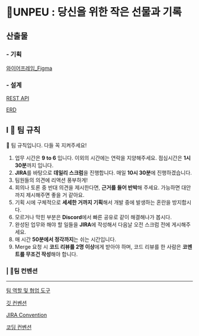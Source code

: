 # 🎁UNPEU : 당신을 위한 작은 선물과 기록

## 산출물
### - 기획
[와이어프레임_Figma](https://www.figma.com/file/Dor3qaj7ETuzLQyYkmMU1N/%EC%9E%90%EC%9C%A8_SSAFY?node-id=0%3A1)

### - 설계
[REST API](
https://docs.google.com/spreadsheets/d/1_tWZr0V-rfleziy4Cy8klIURG-jpgstYkVAXTtd4MNg/edit#gid=1506950209)

[ERD](
https://docs.google.com/spreadsheets/d/1_tWZr0V-rfleziy4Cy8klIURG-jpgstYkVAXTtd4MNg/edit#gid=950964647)

## l 👋 팀 규칙

<aside>
📢 팀 규칙입니다. 다들 꼭 지켜주세요!

</aside>

1. 업무 시간은 **9 to 6** 입니다. 이외의 시간에는 연락을 지양해주세요. 점심시간은 **1시 30분**까지 입니다. 
2. **JIRA**를 바탕으로 **데일리 스크럼**을 진행합니다. 매일 **10시 30분**에 진행하겠습니다.
3. 팀원들의 의견에 리액션 풍부하게!
4. 회의나 토론 중 반대 의견을 제시한다면, **근거를 들어 반박**해 주세요. 가능하면 대안까지 제시해주면 좋을 거 같아요.
5. 기획 시에 구체적으로 **세세한 거까지 기획**해서 개발 중에 발생하는 혼란을 방지합시다.
6. 모르거나 막힌 부분은 **Discord**에서 빠른 공유로 같이 해결해나가 봅시다.
7. 완성된 업무와 해야 할 일들을 **JIRA**에 작성해서 다음날 오전 스크럼 전에 게시해주세요.
8. 매 시간 **50분에서 정각까지**는 쉬는 시간입니다. 
9. Merge 요청 시 **코드 리뷰를 2명 이상**에게 받아야 하며, 코드 리뷰를 한 사람은 **코멘트를 무조건 작성**해야 합니다.

### | 📜팀 컨벤션

---

[팀 역할 및 협업 도구](https://www.notion.so/c2542d36d9714011b46db85390c5e804)

[깃 컨벤션](https://www.notion.so/8efded7124994793b282a5947bbd937d)

[JIRA Convention](https://www.notion.so/JIRA-Convention-29a08685a3084598a693e8935fcda94e)

[코딩 컨벤션 ](https://www.notion.so/bd4d850d7bce4c5ba32bff525be6929a)
